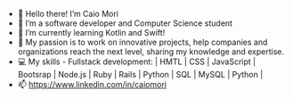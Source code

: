 - 👋 Hello there! I’m Caio Mori
- 👀 I’m a software developer and Computer Science student
- 🌱 I’m currently learning Kotlin and Swift!
- 💞️ My passion is to work on innovative projects, help companies and organizations reach the next level, sharing my knowledge and expertise.
- 💻 My skills - Fullstack development: | HMTL | CSS | JavaScript | Bootsrap | Node.js | Ruby | Rails | Python | SQL | MySQL | Python |
- 📫 https://www.linkedin.com/in/caiomori
